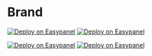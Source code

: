 # Brand

[![Deploy on Easypanel](/img/deploy-on-easypanel-32.svg)](pathname:///img/deploy-on-easypanel-32.svg)
[![Deploy on Easypanel](/img/deploy-on-easypanel-32-outline.svg)](pathname:///img/deploy-on-easypanel-32-outline.svg)

[![Deploy on Easypanel](/img/deploy-on-easypanel-40.svg)](pathname:///img/deploy-on-easypanel-40.svg)
[![Deploy on Easypanel](/img/deploy-on-easypanel-40-outline.svg)](pathname:///img/deploy-on-easypanel-40-outline.svg)
